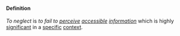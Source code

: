 #### Definition

*To neglect* is *to fail to [perceive](https://github.com/gcassel/Modular-Organizing-Terminology/blob/master/terms/perceive.md) [accessible](https://github.com/gcassel/Modular-Organizing-Terminology/blob/master/terms/access.md) [information](https://github.com/gcassel/Modular-Organizing-Terminology/blob/master/terms/information.md)* which is highly [significant](https://github.com/gcassel/Modular-Organizing-Terminology/blob/master/terms/significance.md) in a [specific](https://github.com/gcassel/Modular-Organizing-Terminology/blob/master/terms/specific.md) [context](https://github.com/gcassel/Modular-Organizing-Terminology/blob/master/terms/context.md).
